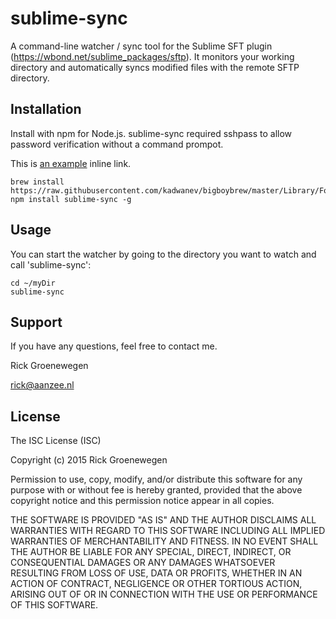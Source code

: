 # sublime-sync

A command-line watcher / sync tool for the Sublime SFT plugin (https://wbond.net/sublime_packages/sftp). 
It monitors your working directory and automatically syncs modified files with the remote SFTP directory.
 
## Installation
Install with npm for Node.js. sublime-sync required sshpass to allow password verification without a command prompot.

This is [an example](http://www.cyberciti.biz/faq/noninteractive-shell-script-ssh-password-provider// "Title") inline link.

```
brew install https://raw.githubusercontent.com/kadwanev/bigboybrew/master/Library/Formula/sshpass.rb
npm install sublime-sync -g
```

## Usage
 
You can start the watcher by going to the directory you want to watch and call 'sublime-sync':

```
cd ~/myDir
sublime-sync
```

## Support

If you have any questions, feel free to contact me.

Rick Groenewegen

rick@aanzee.nl

## License
The ISC License (ISC)

Copyright (c) 2015 Rick Groenewegen

Permission to use, copy, modify, and/or distribute this software for any purpose with or without fee is hereby granted, provided that the above copyright notice and this permission notice appear in all copies.

THE SOFTWARE IS PROVIDED "AS IS" AND THE AUTHOR DISCLAIMS ALL WARRANTIES WITH REGARD TO THIS SOFTWARE INCLUDING ALL IMPLIED WARRANTIES OF MERCHANTABILITY AND FITNESS. IN NO EVENT SHALL THE AUTHOR BE LIABLE FOR ANY SPECIAL, DIRECT, INDIRECT, OR CONSEQUENTIAL DAMAGES OR ANY DAMAGES WHATSOEVER RESULTING FROM LOSS OF USE, DATA OR PROFITS, WHETHER IN AN ACTION OF CONTRACT, NEGLIGENCE OR OTHER TORTIOUS ACTION, ARISING OUT OF OR IN CONNECTION WITH THE USE OR PERFORMANCE OF THIS SOFTWARE.